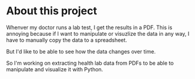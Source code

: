 # About this project

Whenver my doctor runs a lab test, I get the results in a PDF. This is annoying because if I want to manipulate or visuzlize the data in any way, I have to manually copy the data to a spreadsheet.

But I'd like to be able to see how the data changes over time.

So I'm working on extracting health lab data from PDFs to be able to manipulate and visualize it with Python.